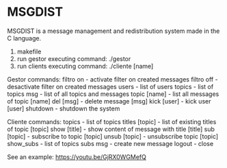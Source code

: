 # MSGDIST
MSGDIST is a message management and redistribution system made in the C language.


1. makefile
2. run gestor executing command: ./gestor
3. run clients executing command: ./cliente [name]


Gestor commands:
  filtro on    - activate filter on created messages
  filtro off   - desactivate filter on created messages
  users        - list of users
  topics       - list of topics
  msg          - list of all topics and messages
  topic [name] - list all messages of topic [name]
  del [msg]    - delete message [msg]
  kick [user]  - kick user [user]
  shutdown     - shutdown the system
  
 Cliente commands:
  topics         - list of topics
  titles [topic] - list of existing titles of topic [topic]
  show [title]   - show content of message with title [title]
  sub [topic]    - subscribe to topic [topic]
  unsub [topic]  - unsubscribe topic [topic]
  show_subs      - list of topics subs
  msg            - create new message
  logout         - close 

See an example: https://youtu.be/GjRX0WGMefQ 
